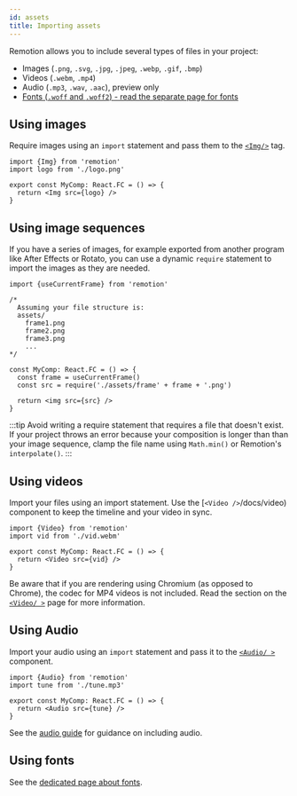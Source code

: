 ```yaml
---
id: assets
title: Importing assets
---
```


Remotion allows you to include several types of files in your project:

- Images (`.png`, `.svg`, `.jpg`, `.jpeg`, `.webp`, `.gif`, `.bmp`)
- Videos (`.webm`, `.mp4`)
- Audio (`.mp3`, `.wav`, `.aac`), preview only
- [Fonts (`.woff` and `.woff2`) - read the separate page for fonts](/docs/fonts)

## Using images

Require images using an `import` statement and pass them to the [`<Img/>`](/docs/img) tag.

```tsx twoslash
import {Img} from 'remotion'
import logo from './logo.png'

export const MyComp: React.FC = () => {
  return <Img src={logo} />
}
```

## Using image sequences

If you have a series of images, for example exported from another program like After Effects or Rotato, you can use a dynamic `require` statement to import the images as they are needed.

```tsx twoslash
import {useCurrentFrame} from 'remotion'

/*
  Assuming your file structure is:
  assets/
    frame1.png
    frame2.png
    frame3.png
    ...
*/

const MyComp: React.FC = () => {
  const frame = useCurrentFrame()
  const src = require('./assets/frame' + frame + '.png')

  return <img src={src} />
}
```

:::tip
Avoid writing a require statement that requires a file that doesn't exist. If your project throws an error because your composition is longer than than your image sequence, clamp the file name using `Math.min()` or Remotion's `interpolate()`.
:::

## Using videos

Import your files using an import statement. Use the [`<Video />`/docs/video) component to keep the timeline and your video in sync.

```tsx twoslash
import {Video} from 'remotion'
import vid from './vid.webm'

export const MyComp: React.FC = () => {
  return <Video src={vid} />
}
```

Be aware that if you are rendering using Chromium (as opposed to Chrome), the codec for MP4 videos is not included. Read the section on the [`<Video/ >`](/docs/video#codec-support) page for more information.

## Using Audio

Import your audio using an `import` statement and pass it to the [`<Audio/ >`](/docs/audio) component.

```tsx twoslash
import {Audio} from 'remotion'
import tune from './tune.mp3'

export const MyComp: React.FC = () => {
  return <Audio src={tune} />
}
```

See the [audio guide](/docs/using-audio) for guidance on including audio.

## Using fonts

See the [dedicated page about fonts](/docs/fonts).
